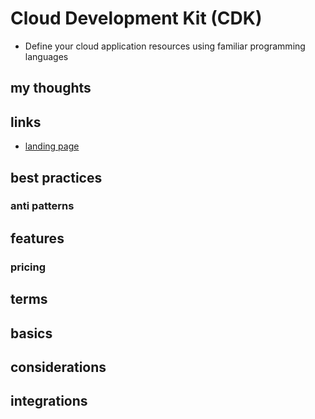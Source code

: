 # Cloud Development Kit (CDK)

- Define your cloud application resources using familiar programming languages

## my thoughts

## links

- [landing page](https://aws.amazon.com/cdk/?did=ap_card&trk=ap_card)

## best practices

### anti patterns

## features

### pricing

## terms

## basics

## considerations

## integrations
